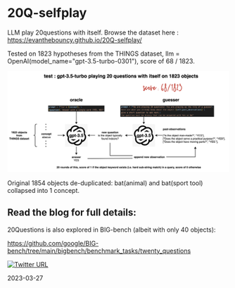 # 20Q-selfplay
LLM play 20questions with itself. Browse the dataset here : https://evanthebouncy.github.io/20Q-selfplay/ 

Tested on 1823 hypotheses from the THINGS dataset, llm = OpenAI(model_name="gpt-3.5-turbo-0301"), score of 68 / 1823.

![alt text](https://raw.githubusercontent.com/evanthebouncy/20Q-selfplay/main/summary_20Q.png)

Original 1854 objects de-duplicated: bat(animal) and bat(sport tool) collapsed into 1 concept.

## Read the blog for full details: 


20Questions is also explored in BIG-bench (albeit with only 40 objects):

https://github.com/google/BIG-bench/tree/main/bigbench/benchmark_tasks/twenty_questions 

[![Twitter URL](https://img.shields.io/twitter/url/https/twitter.com/bukotsunikki.svg?style=social&label=evanthebouncy)](https://twitter.com/evanthebouncy)

2023-03-27
